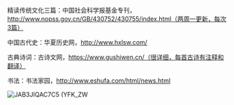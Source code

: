 精读传统文化三篇：中国社会科学报基金专刊，http://www.nopss.gov.cn/GB/430752/430755/index.html（两周一更新，每次3篇）

中国古代史：华夏历史网，http://www.hxlsw.com/

古典诗词：古诗文网，https://www.gushiwen.cn/（很详细，每首古诗有注释和翻译）

书法：书法家园，http://www.eshufa.com/html/news.html

![JAB3J`IQAC7C5 (YF`K_ZW](https://user-images.githubusercontent.com/67261159/147376594-789733f5-7a65-4031-a589-bd3eb6b9c75b.png)
